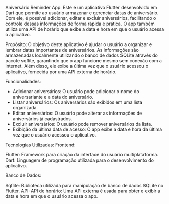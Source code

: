 Aniversário Reminder App:
Este é um aplicativo Flutter desenvolvido em Dart que permite ao usuário armazenar e gerenciar datas de aniversário. Com ele, é possível adicionar, editar e excluir aniversários, facilitando o controle dessas informações de forma rápida e prática. O app também utiliza uma API de horário que exibe a data e hora em que o usuário acessa o aplicativo.

Propósito:
O objetivo deste aplicativo é ajudar o usuário a organizar e lembrar datas importantes de aniversários. As informações são armazenadas localmente utilizando o banco de dados SQLite através do pacote sqflite, garantindo que o app funcione mesmo sem conexão com a internet. Além disso, ele exibe a última vez que o usuário acessou o aplicativo, fornecida por uma API externa de horário.

Funcionalidades:
- Adicionar aniversários: O usuário pode adicionar o nome do aniversariante e a data do aniversário.
- Listar aniversários: Os aniversários são exibidos em uma lista organizada.
- Editar aniversários: O usuário pode alterar as informações de aniversários já cadastrados.
- Excluir aniversários: O usuário pode remover aniversários da lista.
- Exibição da última data de acesso: O app exibe a data e hora da última vez que o usuário acessou o aplicativo.

Tecnologias Utilizadas:
Frontend:

Flutter: Framework para criação da interface do usuário multiplataforma.
Dart: Linguagem de programação utilizada para o desenvolvimento do aplicativo.

Banco de Dados:

Sqflite: Biblioteca utilizada para manipulação de banco de dados SQLite no Flutter.
API: API de horário: Uma API externa é usada para obter e exibir a data e hora em que o usuário acessa o app.
